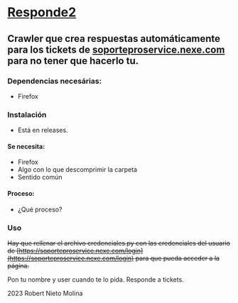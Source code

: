# **<u>Responde2</u>**
## Crawler que crea respuestas automáticamente para los tickets de [soporteproservice.nexe.com](https://soporteproservice.nexe.com) para no tener que hacerlo tu.

### Dependencias necesárias:
* Firefox
### Instalación
* Está en releases.
#### Se necesita:
* Firefox
* Algo con lo que descomprimir la carpeta
* Sentido común
#### Proceso:
* ¿Qué proceso?
### Uso
~~Hay que rellenar el archivo credenciales.py con las credenciales del usuario de [https://soporteproservice.nexe.com/login](https://soporteproservice.nexe.com/login) para que pueda acceder a la página.~~ 

Pon tu nombre y user cuando te lo pida. Responde a tickets.

2023 Robert Nieto Molina
